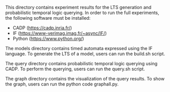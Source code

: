 
This directory contains experiment results for the LTS generation and probabilistic temporal logic querying.
In order to run the full experiments, the following software must be installed:
- CADP (https://cadp.inria.fr/)
- IF (https://www-verimag.imag.fr/~async/IF/)
- Python (https://www.python.org/)

The models directory contains timed automata expressed using the IF language.
To generate the LTS of a model, users can run the build.sh script.

The query directory contains probabilistic temporal logic querying using CADP.
To perform the querying, users can run the query.sh script.

The graph directory contains the visualization of the query results.
To show the graph, users can run the python code graphall.py.
